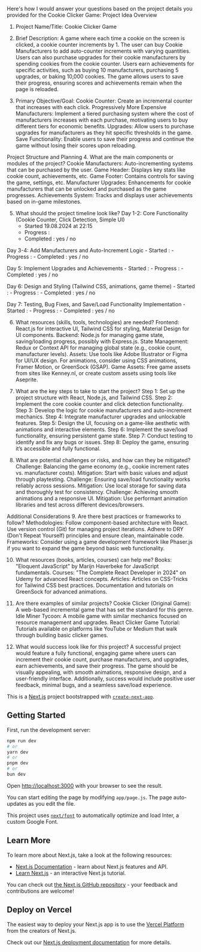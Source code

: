 Here's how I would answer your questions based on the project details you provided for the Cookie Clicker Game:
Project Idea Overview
1. Project Name/Title:
Cookie Clicker Game


2. Brief Description:
A game where each time a cookie on the screen is clicked, a cookie counter increments by 1. The user can buy Cookie Manufacturers to add auto-counter increments with varying quantities. Users can also purchase upgrades for their cookie manufacturers by spending cookies from the cookie counter. Users earn achievements for specific activities, such as buying 10 manufacturers, purchasing 5 upgrades, or baking 10,000 cookies. The game allows users to save their progress, ensuring scores and achievements remain when the page is reloaded.


3. Primary Objective/Goal:
Cookie Counter: Create an incremental counter that increases with each click.
Progressively More Expensive Manufacturers: Implement a tiered purchasing system where the cost of manufacturers increases with each purchase, motivating users to buy different tiers for economic benefits.
Upgrades: Allow users to purchase upgrades for manufacturers as they hit specific thresholds in the game.
Save Functionality: Enable users to save their progress and continue the game without losing their scores upon reloading.

Project Structure and Planning
4. What are the main components or modules of the project?
Cookie Manufacturers: Auto-incrementing systems that can be purchased by the user.
Game Header: Displays key stats like cookie count, achievements, etc.
Game Footer: Contains controls for saving the game, settings, etc.
Manufacturer Upgrades: Enhancements for cookie manufacturers that can be unlocked and purchased as the game progresses.
Achievements System: Tracks and displays user achievements based on in-game milestones.


5. What should the project timeline look like?
Day 1-2: Core Functionality (Cookie Counter, Click Detection, Simple UI)
    - Started 19.08.2024 at 22:15
    - Progress : 
    - Completed : yes / no

Day 3-4: Add Manufacturers and Auto-Increment Logic
    - Started :
    - Progress : 
    - Completed : yes / no

Day 5: Implement Upgrades and Achievements
    - Started :
    - Progress : 
    - Completed : yes / no

Day 6: Design and Styling (Tailwind CSS, animations, game theme)
    - Started :
    - Progress : 
    - Completed : yes / no

Day 7: Testing, Bug Fixes, and Save/Load Functionality Implementation
    - Started :
    - Progress : 
    - Completed : yes / no



6. What resources (skills, tools, technologies) are needed?
Frontend: React.js for interactive UI, Tailwind CSS for styling, Material Design for UI components.
Backend: Node.js for managing game state, saving/loading progress, possibly with Express.js.
State Management: Redux or Context API for managing global state (e.g., cookie count, manufacturer levels).
Assets: Use tools like Adobe Illustrator or Figma for UI/UX design. For animations, consider using CSS animations, Framer Motion, or GreenSock (GSAP).
Game Assets: Free game assets from sites like Kenney.nl, or create custom assets using tools like Aseprite.


7. What are the key steps to take to start the project?
Step 1: Set up the project structure with React, Node.js, and Tailwind CSS.
Step 2: Implement the core cookie counter and click detection functionality.
Step 3: Develop the logic for cookie manufacturers and auto-increment mechanics.
Step 4: Integrate manufacturer upgrades and unlockable features.
Step 5: Design the UI, focusing on a game-like aesthetic with animations and interactive elements.
Step 6: Implement the save/load functionality, ensuring persistent game state.
Step 7: Conduct testing to identify and fix any bugs or issues.
Step 8: Deploy the game, ensuring it’s accessible and fully functional.


8. What are potential challenges or risks, and how can they be mitigated?
Challenge: Balancing the game economy (e.g., cookie increment rates vs. manufacturer costs).
Mitigation: Start with basic values and adjust through playtesting.
Challenge: Ensuring save/load functionality works reliably across sessions.
Mitigation: Use local storage for saving data and thoroughly test for consistency.
Challenge: Achieving smooth animations and a responsive UI.
Mitigation: Use performant animation libraries and test across different devices/browsers.

Additional Considerations
9. Are there best practices or frameworks to follow?
Methodologies: Follow component-based architecture with React. Use version control (Git) for managing project iterations. Adhere to DRY (Don't Repeat Yourself) principles and ensure clean, maintainable code.
Frameworks: Consider using a game development framework like Phaser.js if you want to expand the game beyond basic web functionality.


10. What resources (books, articles, courses) can help me?
Books:
"Eloquent JavaScript" by Marijn Haverbeke for JavaScript fundamentals.
Courses:
"The Complete React Developer in 2024" on Udemy for advanced React concepts.
Articles:
Articles on CSS-Tricks for Tailwind CSS best practices.
Documentation and tutorials on GreenSock for advanced animations.


11. Are there examples of similar projects?
Cookie Clicker (Original Game): A web-based incremental game that has set the standard for this genre.
Idle Miner Tycoon: A mobile game with similar mechanics focused on resource management and upgrades.
React Clicker Game Tutorial: Tutorials available on platforms like YouTube or Medium that walk through building basic clicker games.


12. What would success look like for this project?
A successful project would feature a fully functional, engaging game where users can increment their cookie count, purchase manufacturers, and upgrades, earn achievements, and save their progress. The game should be visually appealing, with smooth animations, responsive design, and a user-friendly interface. Additionally, success would include positive user feedback, minimal bugs, and a seamless save/load experience.





This is a [Next.js](https://nextjs.org/) project bootstrapped with [`create-next-app`](https://github.com/vercel/next.js/tree/canary/packages/create-next-app).

## Getting Started

First, run the development server:

```bash
npm run dev
# or
yarn dev
# or
pnpm dev
# or
bun dev
```

Open [http://localhost:3000](http://localhost:3000) with your browser to see the result.

You can start editing the page by modifying `app/page.js`. The page auto-updates as you edit the file.

This project uses [`next/font`](https://nextjs.org/docs/basic-features/font-optimization) to automatically optimize and load Inter, a custom Google Font.

## Learn More

To learn more about Next.js, take a look at the following resources:

- [Next.js Documentation](https://nextjs.org/docs) - learn about Next.js features and API.
- [Learn Next.js](https://nextjs.org/learn) - an interactive Next.js tutorial.

You can check out [the Next.js GitHub repository](https://github.com/vercel/next.js/) - your feedback and contributions are welcome!

## Deploy on Vercel

The easiest way to deploy your Next.js app is to use the [Vercel Platform](https://vercel.com/new?utm_medium=default-template&filter=next.js&utm_source=create-next-app&utm_campaign=create-next-app-readme) from the creators of Next.js.

Check out our [Next.js deployment documentation](https://nextjs.org/docs/deployment) for more details.

